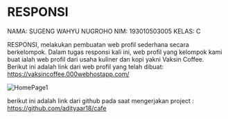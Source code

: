 # RESPONSI
NAMA: SUGENG WAHYU NUGROHO
NIM: 193010503005
KELAS: C

RESPONSI, melakukan pembuatan web profil sederhana secara berkelompok. Dalam tugas responsi kali ini, web profil yang kelompok kami buat ialah web profil dari usaha kuliner dan kopi yakni Vaksin Coffee. Berikut ini adalah link dari web profil yang telah dibuat: https://vaksincoffee.000webhostapp.com/

![HomePage1](https://user-images.githubusercontent.com/74949377/119505805-87bdb400-bd97-11eb-8266-ecca9d2f5d25.jpg)

berikut ini adalah link dari github pada saat mengerjakan project : https://github.com/adityaar18/cafe
